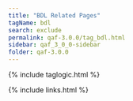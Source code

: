 ```yaml
---
title: "BDL Related Pages"
tagName: bdl
search: exclude
permalink: qaf-3.0.0/tag_bdl.html
sidebar: qaf_3_0_0-sidebar
folder: qaf-3.0.0
---
```

{% include taglogic.html %}

{% include links.html %}
